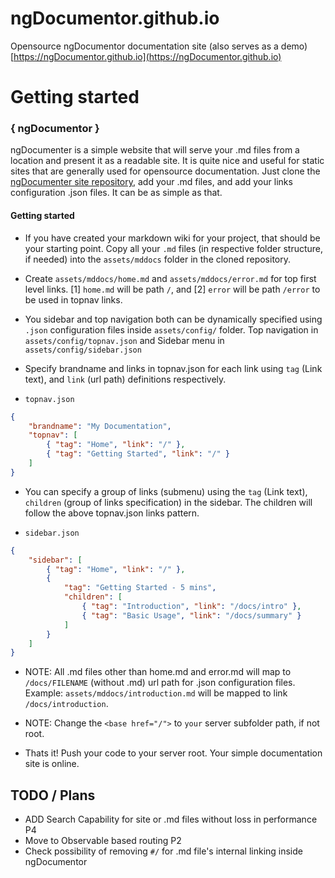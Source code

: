 # ngDocumentor.github.io
Opensource ngDocumentor documentation site (also serves as a demo) [https://ngDocumentor.github.io](https://ngDocumentor.github.io)

# Getting started


### { ngDocumentor }
  
ngDocumenter is a simple website that will serve your .md files from a location and present it as a readable site. It is quite nice and useful for static sites that are generally used for opensource documentation. Just clone the [ngDocumenter site repository](https://github.com/ngDocumentor/ngDocumentor.github.io), add your .md files, and add your links configuration .json files. It can be as simple as that.


#### Getting started


* If you have created your markdown wiki for your project, that should be your starting point. Copy all your `.md` files (in respective folder structure, if needed) into the `assets/mddocs` folder in the cloned repository.


* Create `assets/mddocs/home.md` and `assets/mddocs/error.md` for top first level links. [1] `home.md` will be path `/`, and [2] `error` will be path `/error` to be used in topnav links.


* You sidebar and top navigation both can be dynamically specified using `.json` configuration files inside `assets/config/` folder. Top navigation in `assets/config/topnav.json` and Sidebar menu in `assets/config/sidebar.json`


* Specify brandname and links in topnav.json for each link using `tag` (Link text), and `link` (url path) definitions respectively.

* `topnav.json`

```json
{
    "brandname": "My Documentation",
    "topnav": [
        { "tag": "Home", "link": "/" },
        { "tag": "Getting Started", "link": "/" }
    ]
}
```


* You can specify a group of links (submenu) using the `tag` (Link text), `children` (group of links specification) in the sidebar. The children will follow the above topnav.json links pattern.


* `sidebar.json`

```json
{
    "sidebar": [
        { "tag": "Home", "link": "/" },
        {
            "tag": "Getting Started - 5 mins",
            "children": [
                { "tag": "Introduction", "link": "/docs/intro" },
                { "tag": "Basic Usage", "link": "/docs/summary" }
            ]
        }
    ]
}
```


* NOTE: All .md files other than home.md and error.md will map to `/docs/FILENAME` (without .md) url path for .json configuration files. Example: `assets/mddocs/introduction.md` will be mapped to link `/docs/introduction`.


* NOTE: Change the `<base href="/">` to `your` server subfolder path, if not root.


* Thats it! Push your code to your server root. Your simple documentation site is online.


## TODO / Plans

* ADD Search Capability for site or .md files without loss in performance P4
* Move to Observable based routing P2
* Check possibility of removing `#/` for .md file's internal linking inside ngDocumentor